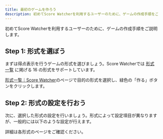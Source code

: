 ```yaml
---
title: 最初のゲームを作ろう
description: 初めてScore Watcherを利用するユーザーのために、ゲームの作成手順をご説明します。
---
```


初めてScore Watcherを利用するユーザーのために、ゲームの作成手順をご説明します。

## Step 1: 形式を選ぼう

まずは得点表示を行うゲームの形式を選びましょう。Score Watcherでは [形式一覧](/rules/) に掲げる 16 の形式をサポートしています。

[形式一覧｜Score Watcher](https://score-watcher.com/rules/)のページで目的の形式を選択し、緑色の「作る」ボタンをクリックします。

## Step 2: 形式の設定を行おう

次に、選択した形式の設定を行いましょう。形式によって設定項目が異なりますが、一般的には以下のような設定が行えます。

詳細は各形式のページをご確認ください。
